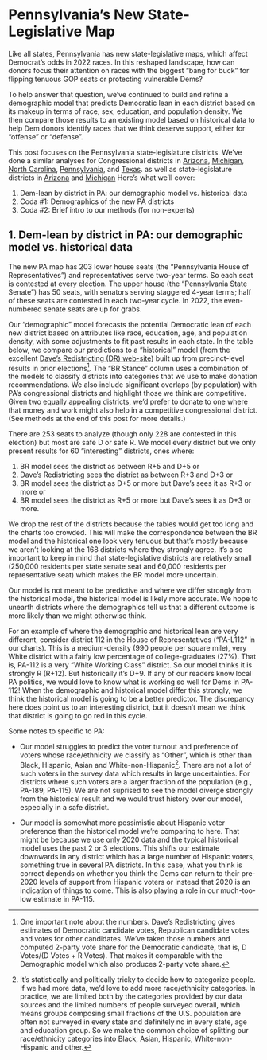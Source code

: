 # Pennsylvania’s New State-Legislative Map

Like all states, Pennsylvania has new state-legislative maps,
which affect Democrat’s odds in 2022 races.
In this reshaped landscape,
how can donors focus their attention on races with the biggest “bang for buck”
for flipping tenuous GOP seats or protecting vulnerable Dems?

To help answer that question, we’ve continued to build and refine
a demographic model that predicts Democratic lean in each district based on its
makeup in terms of race, sex, education, and population density.
We then compare those results to an existing model based on historical
data to help Dem donors identify races that we think deserve support, either
for “offense” or “defense”.

This post focuses on the Pennsylvania state-legislature districts.
We’ve done a similar analyses for Congressional districts
in
[Arizona][AZPost],
[Michigan][MIPost],
[North Carolina][NCPost],
[Pennsylvania][PAPost],
and [Texas][TXPost].
as well as state-legislature districts in
[Arizona][AZSLD]
and [Michigan][MISLD]
Here’s what we’ll cover:

[AZPost]: https://blueripple.github.io/research/NewMaps/AZ_Congressional/post.html
[TXPost]: https://blueripple.github.io/research/NewMaps/TX_Congressional/post.html
[NCPost]: https://blueripple.github.io/research/NewMaps/NC_Congressional/post.html
[PAPost]: https://blueripple.github.io/research/NewMaps/PA_Congressional/post.html
[MIPost]: https://blueripple.github.io/research/NewMaps/MI_Congressional/post.html
[AZSLD]: https://blueripple.github.io/research/NewMaps/AZ_StateLeg/post.html
[MISLD]: https://blueripple.github.io/research/NewMaps/MI_StateLeg/post.html
[PASLD]: https://blueripple.github.io/research/NewMaps/PA_StateLeg/post.html

1. Dem-lean by district in PA: our demographic model vs. historical data
2. Coda #1: Demographics of the new PA districts
3. Coda #2: Brief intro to our methods (for non-experts)

## 1. Dem-lean by district in PA: our demographic model vs. historical data
The new PA map has 203 lower house seats (the “Pennsylvania House of Representatives”)
and representatives serve two-year terms.  So each seat is contested at every
election. The upper house (the “Pennsylvania State Senate”) has 50 seats, with
senators serving staggered 4-year terms; half of these seats are contested in
each two-year cycle. In 2022, the even-numbered senate seats are up for grabs.

Our “demographic” model forecasts the potential Democratic lean of each
new district based on attributes like race, education, age, and
population density, with some adjustments to fit past results in each state.
In the table below,
we compare our predictions to a “historical” model (from the excellent
[Dave’s Redistricting (DR) web-site][DavesR]) built up from precinct-level
results in prior elections[^voteShare]. The “BR Stance” column uses a combination
of the models to classify districts into categories that we use to make donation
recommendations.
We also include significant overlaps (by population) with PA’s congressional
districts and highlight those we think are competitive.
Given two equally appealing districts, we’d prefer to donate
to one where that money and work might also help in a competitive congressional district.
(See methods at the end of this post for more details.)

[DavesR]: https://davesredistricting.org/maps#aboutus

[^voteShare]: One important note about the numbers. Dave’s Redistricting gives
estimates of Democratic candidate votes, Republican candidate votes and votes
for other candidates.  We’ve taken those numbers and computed 2-party vote share
for the Democratic candidate, that is, D Votes/(D Votes + R Votes). That makes it
comparable with the Demographic model which also produces 2-party vote share.

There are 253 seats to analyze (though only 228 are contested in this election)
but most are safe D or safe R.  We model every district but we only
present results for 60 “interesting” districts, ones where:

1. BR model sees the district as between R+5 and D+5 or
2. Dave’s Redistricting sees the district as between R+3 and D+3 or
3. BR model sees the district as D+5 or more but Dave’s sees it as R+3 or more or
4. BR model sees the district as R+5 or more but Dave’s sees it as D+3 or more.

We drop the rest of the districts because the tables would get too long and the charts too crowded.
This will make the correspondence between the BR model and the historical one look very tenuous
but that’s mostly because we aren’t looking at the 168 districts where they strongly agree.
It’s also important to keep in mind that state-legislative districts are relatively
small (250,000 residents per state senate seat and 60,000 residents per representative seat)
which makes the BR model more uncertain.

Our model is not meant to be predictive and where we differ strongly from the historical model,
the historical model is likely more accurate. We hope to unearth districts where the demographics tell
us that a different outcome is more likely than we might otherwise think.

For an example of where the demographic and historical lean are very different,
consider district 112 in the House of Representatives (“PA-L112” in our charts).
This is a medium-density (990 people per square mile), very White district with
a fairly low percentage of college-graduates (27%). That is, PA-112 is a very
“White Working Class” district. So our model thinks it is
strongly R (R+12). But historically it’s D+9. If any of our readers know local
PA politics, we would love to know what is working so well for Dems in PA-112!
When the demographic and historical model differ this strongly, we think the
historical model is going to be a better predictor.  The discrepancy here does
point us to an interesting district, but it doesn’t mean we think that district
is going to go red in this cycle.

Some notes to specific to PA:

- Our model struggles to predict the voter turnout and preference
  of voters whose race/ethnicity we classify as “Other”,
  which is other than Black, Hispanic, Asian and White-non-Hispanic[^raceOther].
  There are not a lot of such voters in the survey data which results in large uncertainties. For
  districts where such voters are a larger fraction of the population (e.g., PA-189, PA-115).
  We are not suprised to see the model diverge strongly from the historical result and we would trust
  history over our model, especially in a safe district.

- Our model is somewhat more pessimistic about Hispanic voter preference than the historical model
  we’re comparing to here.  That might be because we use only 2020 data and the typical
  historical model uses the past 2 or 3 elections. This shifts our estimate downwards in any
  district which has a large number of Hispanic voters, something true in several PA districts.
  In this case, what you think is correct depends on whether you think the Dems can return to
  their pre-2020 levels of support from Hispanic voters or instead that 2020 is an indication
  of things to come. This is also playing a role in our much-too-low estimate in PA-115.

[^raceOther]: It’s statistically and politically tricky to decide how to categorize people. If we
had more data, we’d love to add more race/ethnicity categories. In practice, we are limited both by
the categories provided by our data sources and the limited numbers of people surveyed overall,
which means groups composing small fractions of the U.S. population are often not surveyed in
every state and definitely no in every state, age and education group. So we make the common
choice of splitting our race/ethnicity categories into
Black, Asian, Hispanic, White-non-Hispanic and other.
